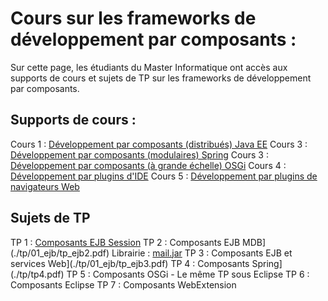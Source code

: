 # Cours sur les frameworks de développement par composants :
Sur cette page, les étudiants du Master Informatique ont accès aux supports de cours et sujets de TP sur les frameworks de développement par composants.
## Supports de cours :
   Cours 1 : [Développement par composants (distribués) Java EE](./cours/cours1.pdf)
   Cours 3 : [Développement par composants (modulaires) Spring](./cours/cours2.pdf)
   Cours 3 : [Développement par composants (à grande échelle) OSGi](./cours/cours3.pdf)
   Cours 4 : [Développement par plugins d'IDE](./cours/cours4.pdf)
   Cours 5 : [Développement par plugins de navigateurs Web](./cours/cours5.pdf)

## Sujets de TP
  TP 1 : [Composants EJB Session](./tp/01_ejb/tp_ejb1.pdf)
  TP 2 : Composants EJB MDB](./tp/01_ejb/tp_ejb2.pdf)
    Librairie : [mail.jar](./tp/01_ejb/lib/mail.jar)
  TP 3 : Composants EJB et services Web](./tp/01_ejb/tp_ejb3.pdf)
  TP 4 : Composants Spring](./tp/tp4.pdf)
  TP 5 : Composants OSGi
    - Le même TP sous Eclipse
  TP 6 : Composants Eclipse
  TP 7 : Composants WebExtension 